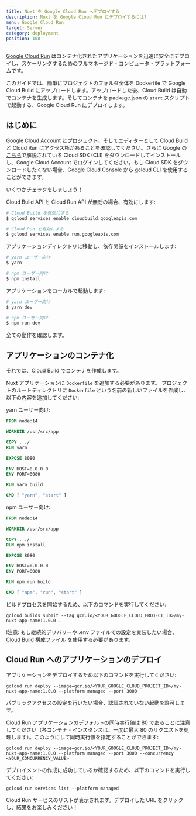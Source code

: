 ```yaml
---
title: Nuxt を Google Cloud Run へデプロイする
description: Nuxt を Google Cloud Run にデプロイするには?
menu: Google Cloud Run
target: Server
category: deployment
position: 108
---
```


[Google Cloud Run](https://cloud.google.com/run) はコンテナ化されたアプリケーションを迅速に安全にデプロイし、スケーリングするためのフルマネージド・コンピュータ・プラットフォームです。

このガイドでは、簡単にプロジェクトのフォルダ全体を Dockerfile で Google Cloud Build にアップロードします。アップロードした後、Cloud Build は自動でコンテナを生成します。そしてコンテナを package.json の `start` スクリプトで起動する、Google Cloud Run にデプロイします。

## はじめに

Google Cloud Account とプロジェクト、そしてエディターとして Cloud Build と Cloud Run にアクセス権があることを確認してください。さらに Google の[こちら](https://cloud.google.com/sdk/)で解説されている Cloud SDK (CLI) をダウンロードしてインストールし、Google Cloud Account でログインしてください。もし Cloud SDK をダウンロードしたくない場合、Google Cloud Console から gcloud CLI を使用することができます。

いくつかチェックをしましょう！

Cloud Build API と Cloud Run API が無効の場合、有効にします:

```bash
# Cloud Build を有効にする
$ gcloud services enable cloudbuild.googleapis.com

# Cloud Run を有効にする
$ gcloud services enable run.googleapis.com
```

アプリケーションディレクトリに移動し、依存関係をインストールします:

```bash
# yarn ユーザー向け
$ yarn

# npm ユーザー向け
$ npm install
```

アプリケーションをローカルで起動します:

```bash
# yarn ユーザー向け
$ yarn dev

# npm ユーザー向け
$ npm run dev
```

全ての動作を確認します。

## アプリケーションのコンテナ化

それでは、Cloud Build でコンテナを作成します。

Nuxt アプリケーションに `Dockerfile` を追加する必要があります。 プロジェクトのルートディレクトリに `Dockerfile` という名前の新しいファイルを作成し、以下の内容を追加してください:

yarn ユーザー向け:

```Dockerfile
FROM node:14

WORKDIR /usr/src/app

COPY . ./
RUN yarn

EXPOSE 8080

ENV HOST=0.0.0.0
ENV PORT=8080

RUN yarn build

CMD [ "yarn", "start" ]
```

npm ユーザー向け:

```Dockerfile
FROM node:14

WORKDIR /usr/src/app

COPY . ./
RUN npm install

EXPOSE 8080

ENV HOST=0.0.0.0
ENV PORT=8080

RUN npm run build

CMD [ "npm", "run", "start" ]
```

ビルドプロセスを開始するため、以下のコマンドを実行してください:

`gcloud builds submit --tag gcr.io/<YOUR_GOOGLE_CLOUD_PROJECT_ID>/my-nuxt-app-name:1.0.0 .`

!注意: もし継続的デリバリーや .env ファイルでの設定を実装したい場合、[Cloud Build 構成ファイル](https://cloud.google.com/cloud-build/docs/build-config) を使用する必要があります。

## Cloud Run へのアプリケーションのデプロイ

アプリケーションをデプロイするため以下のコマンドを実行してください:

`gcloud run deploy --image=gcr.io/<YOUR_GOOGLE_CLOUD_PROJECT_ID>/my-nuxt-app-name:1.0.0 --platform managed --port 3000`

パブリックアクセスの設定を行いたい場合、認証されていない起動を許可します。

Cloud Run アプリケーションのデフォルトの同時実行値は 80 であることに注意してください（各コンテナ・インスタンスは、一度に最大 80 のリクエストを処理します）。このようにして同時実行値を指定することができます:

`gcloud run deploy --image=gcr.io/<YOUR_GOOGLE_CLOUD_PROJECT_ID>/my-nuxt-app-name:1.0.0 --platform managed --port 3000 --concurrency <YOUR_CONCURRENCY_VALUE>`

デプロイメントの作成に成功しているか確認するため、以下のコマンドを実行してください:

`gcloud run services list --platform managed`

Cloud Run サービスのリストが表示されます。デプロイした URL をクリックし、結果をお楽しみください！
